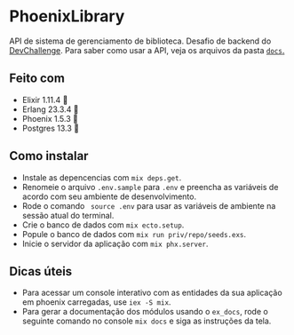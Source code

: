 # PhoenixLibrary

API de sistema de gerenciamento de biblioteca. Desafio de backend do [DevChallenge](https://www.devchallenge.com.br/challenges/5f0b43f5a5fec43156149043/details). Para saber como usar a API, veja os arquivos da pasta [`docs`.](https://github.com/odineiramone/phoenix-library/tree/main/docs)

## Feito com

  - Elixir 1.11.4 🧪
  - Erlang 23.3.4 👴
  - Phoenix 1.5.3 🐓
  - Postgres 13.3 🐘

## Como instalar

  - Instale as depencencias com `mix deps.get`.
  - Renomeie o arquivo `.env.sample` para `.env` e preencha as variáveis de acordo com seu ambiente de desenvolvimento.
  - Rode o comando ` source .env` para usar as variáveis de ambiente na sessão atual do terminal.
  - Crie o banco de dados com `mix ecto.setup`.
  - Popule o banco de dados com `mix run priv/repo/seeds.exs`.
  - Inicie o servidor da aplicação com `mix phx.server`.

## Dicas úteis

  - Para acessar um console interativo com as entidades da sua aplicação em phoenix carregadas, use `iex -S mix`.
  - Para gerar a documentação dos módulos usando o `ex_docs`, rode o seguinte comando no console `mix docs` e siga as instruções da tela.

